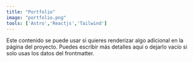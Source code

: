 ```yaml
---
title: "Portfolio"
image: "portfolio.png"
tools: ['Astro','Reactjs','Tailwind']
---
```


Este contenido se puede usar si quieres renderizar algo adicional en la página del proyecto. Puedes escribir más detalles aquí o dejarlo vacío si solo usas los datos del frontmatter.
